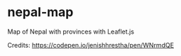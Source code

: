 # nepal-map
Map of Nepal with provinces with Leaflet.js

Credits:
https://codepen.io/jenishhrestha/pen/WNrmdQE
